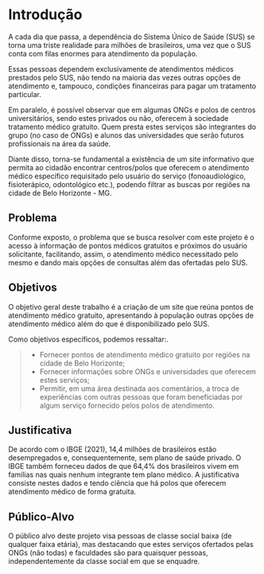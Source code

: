 # Introdução

A cada dia que passa, a dependência do Sistema Único de Saúde (SUS) se torna uma triste realidade para milhões de brasileiros, uma vez que o SUS conta com filas enormes para atendimento da população.

Essas pessoas dependem exclusivamente de atendimentos médicos prestados pelo SUS, não tendo na maioria das vezes outras opções de atendimento e, tampouco, condições financeiras para pagar um tratamento particular.

Em paralelo, é possível observar que em algumas ONGs e polos de centros universitários, sendo estes privados ou não, oferecem à sociedade tratamento médico gratuito. Quem presta estes serviços são integrantes do grupo (no caso de ONGs) e alunos das universidades que serão futuros profissionais na área da saúde.

Diante disso, torna-se fundamental a existência de um site informativo que permita ao cidadão encontrar centros/polos que oferecem o atendimento médico específico requisitado pelo usuário do serviço (fonoaudiológico, fisioterápico, odontológico etc.), podendo filtrar as buscas por regiões na cidade de Belo Horizonte - MG.


## Problema
Conforme exposto, o problema que se busca resolver com este projeto é o acesso à informação de pontos médicos gratuitos e próximos do usuário solicitante, facilitando, assim, o atendimento médico necessitado pelo mesmo e dando mais opções de consultas além das ofertadas pelo SUS.


## Objetivos
O objetivo geral deste trabalho é a criação de um site que reúna pontos de atendimento médico gratuito, apresentando à população outras opções de atendimento médico além do que é disponibilizado pelo SUS.

Como objetivos específicos, podemos ressaltar:.
> - Fornecer pontos de atendimento médico gratuito por regiões na cidade de Belo Horizonte;
> - Fornecer informações sobre ONGs e universidades que oferecem estes serviços;
> - Permitir, em uma área destinada aos comentários, a troca de experiências com outras pessoas que foram beneficiadas por algum serviço fornecido pelos polos de atendimento.


## Justificativa

De acordo com o IBGE (2021), 14,4 milhões de brasileiros estão desempregados e, consequentemente, sem plano de saúde privado. O IBGE também forneceu dados de que 64,4% dos brasileiros vivem em famílias nas quais nenhum integrante tem plano médico.
A justificativa consiste nestes dados e tendo ciência que há polos que oferecem atendimento médico de forma gratuita.


## Público-Alvo

O público alvo deste projeto visa pessoas de classe social baixa (de qualquer faixa etária), mas destacando que estes serviços ofertados pelas ONGs (não todas) e faculdades são para quaisquer pessoas, independentemente da classe social em que se enquadre.
